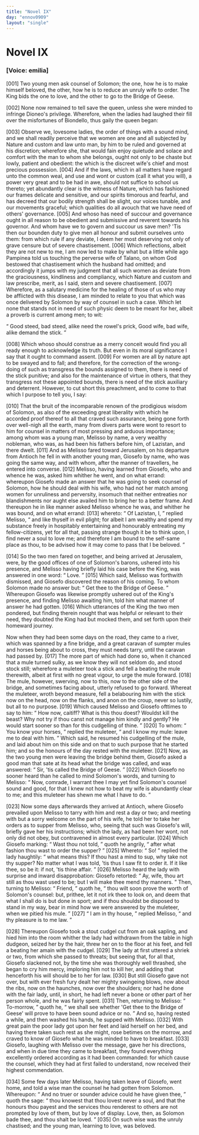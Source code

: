 ```yaml
---
title: "Novel IX"
day: "ennov0909"
layout: "single"
---
```

<div id="nov0909" type="novella" who="emilia">
 <h1>
  Novel IX
 </h1>
 <argument>
  <p>
   <h3>
    [Voice: emilia]
   </h3>
  </p>
  <p>
   <a name="p09090001">
    [001]
   </a>
   Two young men ask counsel of Solomon; the one, how he
 is to make himself beloved, the other, how he is to reduce
 an unruly wife to order. The King bids the one to
 love, and the other to go to the Bridge of Geese.
  </p>
 </argument>
 <div3 type="commentary" who="author">
  <p>
   <a name="p09090002">
    [002]
   </a>
   None
   now remained to tell save the queen, unless she were
      minded to infringe Dioneo's privilege. Wherefore, when the ladies
      had laughed their fill over the misfortunes of Biondello, thus gaily
      the queen began:
  </p>
 </div3>
 <div3 type="commentary" who="emilia">
  <p>
   <a name="p09090003">
    [003]
   </a>
   Observe we, lovesome ladies, the order of things
      with a sound mind, and we shall readily perceive that we women are
      one and all subjected by Nature and custom and law unto man, by
      him to be ruled and governed at his discretion; wherefore she, that
      would fain enjoy quietude and solace and comfort with the man to
      whom she belongs, ought not only to be chaste but lowly, patient
      and obedient: the which is the discreet wife's chief and most precious
      possession.
   <a name="p09090004">
    [004]
   </a>
   And if the laws, which in all matters have regard unto
      the common weal, and use and wont or custom (call it what you
      will), a power very great and to be had in awe, should not suffice to
      school us thereto; yet abundantly clear is the witness of Nature,
      which has fashioned our frames delicate and sensitive, and our spirits
      timorous and fearful, and has decreed that our bodily strength shall
      be slight, our voices tunable, and our movements graceful; which
      qualities do all avouch that we have need of others' governance.
   <a name="p09090005">
    [005]
   </a>
   And whoso has need of succour and governance ought in all reason
      to be obedient and submissive and reverent towards his governor.
      And whom have we to govern and succour us save men? 'Tis then
      our bounden duty to give men all honour and submit ourselves unto
      them: from which rule if any deviate, I deem her most deserving
      not only of grave censure but of severe chastisement.
   <a name="p09090006">
    [006]
   </a>
   Which
   reflections,
      albeit they are not new to me, I am now led to make by
      what but a little while ago Pampinea told us touching the perverse
      wife of Talano, on whom God bestowed that chastisement which
      the husband had omitted; and accordingly it jumps with my judgment
      that all such women as deviate from the graciousness, kindliness
      and compliancy, which Nature and custom and law prescribe, merit,
      as I said, stern and severe chastisement.
   <a name="p09090007">
    [007]
   </a>
   Wherefore, as a salutary
      medicine for the healing of those of us who may be afflicted with
      this disease, I am minded to relate to you that which was once
      delivered by Solomon by way of counsel in such a case. Which let
      none that stands not in need of such physic deem to be meant for
      her, albeit a proverb is current among men; to wit:
  </p>
  <p>
   <q direct="unspecified" type="proverb">
    Good steed, bad steed, alike need the rowel's prick,
	Good wife, bad wife, alike demand the stick.
   </q>
  </p>
  <p>
   <a name="p09090008">
    [008]
   </a>
   Which whoso should construe as a merry conceit would find you all
      ready enough to acknowledge its truth. But even in its moral
      significance I say that it ought to command assent.
   <a name="p09090009">
    [009]
   </a>
   For women are
      all by nature apt to be swayed and to fall; and therefore, for the
      correction of the wrong-doing of such as transgress the bounds
      assigned to them, there is need of the stick punitive; and also for the
      maintenance of virtue in others, that they transgress not these
      appointed bounds, there is need of the stick auxiliary and deterrent.
      However, to cut short this preachment, and to come to that which I
      purpose to tell you, I say:
  </p>
 </div3>
 <p>
  <a name="p09090010">
   [010]
  </a>
  That the bruit of the incomparable renown of the prodigious
 wisdom of Solomon, as also of the exceeding great liberality with
 which he accorded proof thereof to all that craved such assurance,
 being gone forth over well-nigh all the earth, many from divers parts
 were wont to resort to him for counsel in matters of most pressing
 and arduous importance; among whom was a young man, Melisso
 by name, a very wealthy nobleman, who was, as had been his fathers
 before him, of Lazistan, and there dwelt.
  <a name="p09090011">
   [011]
  </a>
  And as Melisso fared
 toward Jerusalem, on his departure from Antioch he fell in with
 another young man, Giosefo by name, who was going the same way,
 and with whom, after the manner of travellers, he entered into converse.
  <a name="p09090012">
   [012]
  </a>
  Melisso, having learned from Giosefo, who and whence he
 was, asked him whither he went, and on what errand: whereupon
  Giosefo
 made an answer that he was going to seek counsel of Solomon,
 how he should deal with his wife, who had not her match among
 women for unruliness and perversity, insomuch that neither entreaties
 nor blandishments nor aught else availed him to bring her to a better
 frame. And thereupon he in like manner asked Melisso whence he
 was, and whither he was bound, and on what errand:
  <a name="p09090013">
   [013]
  </a>
  whereto:
  <q direct="unspecified">
   Of Lazistan, I,
  </q>
  replied Melisso,
  <q direct="unspecified">
   and like thyself in evil plight;
 for albeit I am wealthy and spend my substance freely in hospitably
 entertaining and honourably entreating my fellow-citizens, yet for
 all that, passing strange though it be to think upon, I find never a
 soul to love me; and therefore I am bound to the self-same place as
 thou, to be advised how it may come to pass that I be beloved.
  </q>
 </p>
 <p>
  <a name="p09090014">
   [014]
  </a>
  So the two men fared on together, and being arrived at Jerusalem,
 were, by the good offices of one of Solomon's barons, ushered
 into his presence, and Melisso having briefly laid his case before the
 King, was answered in one word:
  <q direct="unspecified">
   Love.
  </q>
  <a name="p09090015">
   [015]
  </a>
  Which said, Melisso
 was forthwith dismissed, and Giosefo discovered the reason of his
 coming. To whom Solomon made no answer but:
  <q direct="unspecified">
   Get thee
 to the Bridge of Geese.
  </q>
  Whereupon Giosefo was likewise promptly
 ushered out of the King's presence, and finding Melisso awaiting
 him, told him what manner of answer he had gotten.
  <a name="p09090016">
   [016]
  </a>
  Which
 utterances of the King the two men pondered, but finding therein
 nought that was helpful or relevant to their need, they doubted
 the King had but mocked them, and set forth upon their homeward
 journey.
 </p>
 <p>
  Now when they had been some days on the road, they came to
 a river, which was spanned by a fine bridge, and a great caravan of
 sumpter mules and horses being about to cross, they must needs
 tarry, until the caravan had passed by.
  <a name="p09090017">
   [017]
  </a>
  The more part of which
 had done so, when it chanced that a mule turned sulky, as we know
 they will not seldom do, and stood stock still; wherefore a muleteer
 took a stick and fell a beating the mule therewith, albeit at first with
 no great vigour, to urge the mule forward.
  <a name="p09090018">
   [018]
  </a>
  The mule, however,
 swerving, now to this, now to the other side of the bridge, and sometimes
 facing about, utterly refused to go forward. Whereat the
 muleteer, wroth beyond measure, fell a belabouring him with the stick
 now on the head, now on the flanks, and anon on the croup, never
 so lustily, but all to no purpose.
  <a name="p09090019">
   [019]
  </a>
  Which caused Melisso and Giosefo
  ofttimes
 to say to him:
  <q direct="unspecified">
   How now, caitiff? What is this thou
 doest? Wouldst kill the beast? Why not try if thou canst not
 manage him kindly and gently? He would start sooner so than for
 this cudgelling of thine.
  </q>
  <a name="p09090020">
   [020]
  </a>
  To whom:
  <q direct="unspecified">
   You know your horses,
  </q>
  replied the muleteer,
  <q direct="unspecified">
   and I know my mule: leave me to deal with
 him.
  </q>
  Which said, he resumed his cudgelling of the mule, and laid
 about him on this side and on that to such purpose that he started
 him; and so the honours of the day rested with the muleteer.
  <a name="p09090021">
   [021]
  </a>
  Now,
 as the two young men were leaving the bridge behind them, Giosefo
 asked a good man that sate at its head what the bridge was called,
 and was answered:
  <q direct="unspecified">
   Sir, 'tis called the Bridge of Geese.
  </q>
  <a name="p09090022">
   [022]
  </a>
  Which
 Giosefo no sooner heard than he called to mind Solomon's words,
 and turning to Melisso:
  <q direct="unspecified">
   Now, comrade, I warrant thee I may
 yet find Solomon's counsel sound and good, for that I knew not how
 to beat my wife is abundantly clear to me; and this muleteer has
 shewn me what I have to do.
  </q>
 </p>
 <p>
  <a name="p09090023">
   [023]
  </a>
  Now some days afterwards they arrived at Antioch, where
 Giosefo prevailed upon Melisso to tarry with him and rest a day or
 two; and meeting with but a sorry welcome on the part of his wife,
 he told her to take her orders as to supper from Melisso, who, seeing
 that such was Giosefo's will, briefly gave her his instructions; which
 the lady, as had been her wont, not only did not obey, but contravened
 in almost every particular.
  <a name="p09090024">
   [024]
  </a>
  Which Giosefo marking:
  <q direct="unspecified">
   Wast
 thou not told,
  </q>
  quoth he angrily,
  <q direct="unspecified">
   after what fashion thou wast to
 order the supper?
  </q>
  <a name="p09090025">
   [025]
  </a>
  Whereto:
  <q direct="unspecified">
   So!
  </q>
  replied the lady haughtily:
  <q direct="unspecified">
   what means this? If thou hast a mind to sup, why take not thy
 supper? No matter what I was told, 'tis thus I saw fit to order it.
 If it like thee, so be it: if not, 'tis thine affair.
  </q>
  <a name="p09090026">
   [026]
  </a>
  Melisso heard the
 lady with surprise and inward disapprobation: Giosefo retorted:
  <q direct="unspecified">
   Ay, wife, thou art still as thou wast used to be; but I will make
 thee mend thy manners.
  </q>
  Then, turning to Melisso:
  <q direct="unspecified">
   Friend,
  </q>
  quoth he,
  <q direct="unspecified">
   thou wilt soon prove the worth of Solomon's counsel:
 but, prithee, let it not irk thee to look on, and deem that what I shall
 do is but done in sport; and if thou shouldst be disposed to stand in
 my way, bear in mind how we were answered by the muleteer,
 when we pitied his mule.
  </q>
  <a name="p09090027">
   [027]
  </a>
  <q direct="unspecified">
   I am in thy house,
  </q>
  replied Melisso,
  <q direct="unspecified">
   and thy pleasure is to me law.
  </q>
 </p>
 <p>
  <a name="p09090028">
   [028]
  </a>
  Thereupon Giosefo took a stout cudgel cut from an oak sapling,
  and
 hied him into the room whither the lady had withdrawn from
 the table in high dudgeon, seized her by the hair, threw her on to
 the floor at his feet, and fell a beating her amain with the cudgel.
  <a name="p09090029">
   [029]
  </a>
  The lady at first uttered a shriek or two, from which she passed to
 threats; but seeing that, for all that, Giosefo slackened not, by the
 time she was thoroughly well thrashed, she began to cry him mercy,
 imploring him not to kill her, and adding that henceforth his will
 should be to her for law.
  <a name="p09090030">
   [030]
  </a>
  But still Giosefo gave not over, but with
 ever fresh fury dealt her mighty swingeing blows, now about the
 ribs, now on the haunches, now over the shoulders; nor had he
 done with the fair lady, until, in short, he had left never a bone or
 other part of her person whole, and he was fairly spent.
  <a name="p09090031">
   [031]
  </a>
  Then,
 returning to Melisso:
  <q direct="unspecified">
   To-morrow,
  </q>
  quoth he,
  <q direct="unspecified">
   we shall see
 whether 'Get thee to the Bridge of Geese' will prove to have been
 sound advice or no.
  </q>
  And so, having rested a while, and then washed
 his hands, he supped with Melisso.
  <a name="p09090032">
   [032]
  </a>
  With great pain the poor lady
 got upon her feet and laid herself on her bed, and having there taken
 such rest as she might, rose betimes on the morrow, and craved to
 know of Giosefo what he was minded to have to breakfast.
  <a name="p09090033">
   [033]
  </a>
  Giosefo,
 laughing with Melisso over the message, gave her his directions, and
 when in due time they came to breakfast, they found everything
 excellently ordered according as it had been commanded: for which
 cause the counsel, which they had at first failed to understand, now
 received their highest commendation.
 </p>
 <p>
  <a name="p09090034">
   [034]
  </a>
  Some few days later Melisso, having taken leave of Giosefo,
 went home, and told a wise man the counsel he had gotten from
 Solomon. Whereupon:
  <q direct="unspecified">
   And no truer or sounder advice could
 he have given thee,
  </q>
  quoth the sage:
  <q direct="unspecified">
   thou knowest that thou
 lovest never a soul, and that the honours thou payest and the services
 thou renderest to others are not prompted by love of them, but by
 love of display. Love, then, as Solomon bade thee, and thou shalt
 be loved.
  </q>
  <a name="p09090035">
   [035]
  </a>
  On such wise was the unruly chastised; and the young
 man, learning to love, was beloved.
 </p>
</div>